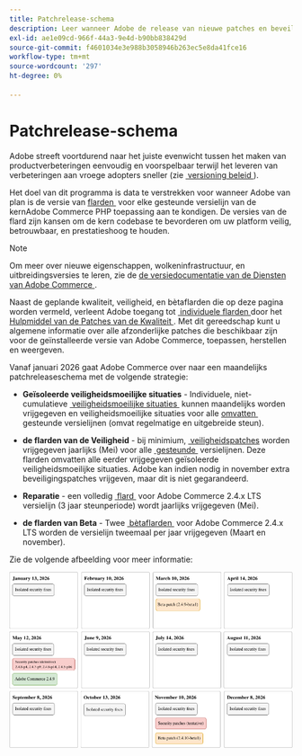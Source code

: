 ```yaml
---
title: Patchrelease-schema
description: Leer wanneer Adobe de release van nieuwe patches en beveiligingsoplossingen voor Adobe Commerce wil aankondigen.
exl-id: ae1e09cd-966f-44a3-9e4d-b90bb838429d
source-git-commit: f4601034e3e988b3058946b263ec5e8da41fce16
workflow-type: tm+mt
source-wordcount: '297'
ht-degree: 0%

---
```



# Patchrelease-schema

Adobe streeft voortdurend naar het juiste evenwicht tussen het maken van productverbeteringen eenvoudig en voorspelbaar terwijl het leveren van verbeteringen aan vroege adopters sneller (zie [&#x200B; versioning beleid &#x200B;](versioning-policy.md)).

Het doel van dit programma is data te verstrekken voor wanneer Adobe van plan is de versie van [&#x200B; flarden &#x200B;](versioning-policy.md#patch-release) voor elke gesteunde versielijn van de kernAdobe Commerce PHP toepassing aan te kondigen. De versies van de flard zijn kansen om de kern codebase te bevorderen om uw platform veilig, betrouwbaar, en prestatieshoog te houden.

>[!NOTE]
>
>Om meer over nieuwe eigenschappen, wolkeninfrastructuur, en uitbreidingsversies te leren, zie de [&#x200B; de versiedocumentatie van de Diensten van Adobe Commerce &#x200B;](https://experienceleague.adobe.com/nl/docs/commerce/user-guides/release-information/release-notes-all).

Naast de geplande kwaliteit, veiligheid, en bètaflarden die op deze pagina worden vermeld, verleent Adobe toegang tot [&#x200B; individuele flarden &#x200B;](versioning-policy.md#individual-patch) door het [&#x200B; Hulpmiddel van de Patches van de Kwaliteit &#x200B;](../tools/quality-patches-tool/usage.md). Met dit gereedschap kunt u algemene informatie over alle afzonderlijke patches die beschikbaar zijn voor de geïnstalleerde versie van Adobe Commerce, toepassen, herstellen en weergeven.

Vanaf januari 2026 gaat Adobe Commerce over naar een maandelijks patchreleaseschema met de volgende strategie:

- **Geïsoleerde veiligheidsmoeilijke situaties** - Individuele, niet-cumulatieve [&#x200B; veiligheidsmoeilijke situaties &#x200B;](versioning-policy.md#isolated-patch) kunnen maandelijks worden vrijgegeven en veiligheidsmoeilijke situaties voor alle [&#x200B; omvatten &#x200B;](lifecycle-policy.md) gesteunde versielijnen (omvat regelmatige en uitgebreide steun).

- **de flarden van de Veiligheid** - bij minimium, [&#x200B; veiligheidspatches &#x200B;](versioning-policy.md#security-patch-release) worden vrijgegeven jaarlijks (Mei) voor alle [&#x200B; gesteunde &#x200B;](lifecycle-policy.md) versielijnen. Deze flarden omvatten alle eerder vrijgegeven geïsoleerde veiligheidsmoeilijke situaties. Adobe kan indien nodig in november extra beveiligingspatches vrijgeven, maar dit is niet gegarandeerd.

- **Reparatie** - een volledig [&#x200B; flard &#x200B;](versioning-policy.md#patch-release) voor Adobe Commerce 2.4.x LTS versielijn (3 jaar steunperiode) wordt jaarlijks vrijgegeven (Mei).

- **de flarden van Beta** - Twee [&#x200B; bètaflarden &#x200B;](versioning-policy.md#beta-patch-release) voor Adobe Commerce 2.4.x LTS worden de versielijn tweemaal per jaar vrijgegeven (Maart en november).

Zie de volgende afbeelding voor meer informatie:

<!-- The SVG source for the following image is located here: /help/assets/release/release-calendar.drawio.svg -->

![&#x200B; 2026 de versiekalender van Adobe Commerce &#x200B;](../assets/release/release-calendar.drawio.png)
